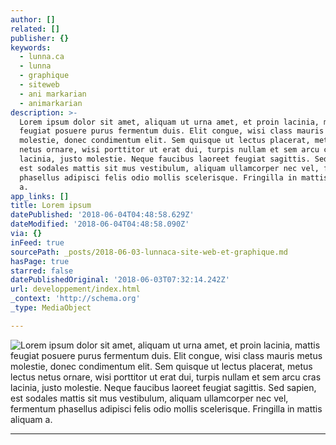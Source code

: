 ```yaml
---
author: []
related: []
publisher: {}
keywords:
  - lunna.ca
  - lunna
  - graphique
  - siteweb
  - ani markarian
  - animarkarian
description: >-
  Lorem ipsum dolor sit amet, aliquam ut urna amet, et proin lacinia, mattis
  feugiat posuere purus fermentum duis. Elit congue, wisi class mauris metus
  molestie, donec condimentum elit. Sem quisque ut lectus placerat, metus lectus
  netus ornare, wisi porttitor ut erat dui, turpis nullam et sem arcu cras
  lacinia, justo molestie. Neque faucibus laoreet feugiat sagittis. Sed sapien,
  est sodales mattis sit mus vestibulum, aliquam ullamcorper nec vel, fermentum
  phasellus adipisci felis odio mollis scelerisque. Fringilla in mattis aliquam
  a.
app_links: []
title: Lorem ipsum
datePublished: '2018-06-04T04:48:58.629Z'
dateModified: '2018-06-04T04:48:58.090Z'
via: {}
inFeed: true
sourcePath: _posts/2018-06-03-lunnaca-site-web-et-graphique.md
hasPage: true
starred: false
datePublishedOriginal: '2018-06-03T07:32:14.242Z'
url: developpement/index.html
_context: 'http://schema.org'
_type: MediaObject

---
```

![Lorem ipsum dolor sit amet, aliquam ut urna amet, et proin lacinia, mattis feugiat posuere purus fermentum duis. Elit congue, wisi class mauris metus molestie, donec condimentum elit. Sem quisque ut lectus placerat, metus lectus netus ornare, wisi porttitor ut erat dui, turpis nullam et sem arcu cras lacinia, justo molestie. Neque faucibus laoreet feugiat sagittis. Sed sapien, est sodales mattis sit mus vestibulum, aliquam ullamcorper nec vel, fermentum phasellus adipisci felis odio mollis scelerisque. Fringilla in mattis aliquam a.](https://the-grid-user-content.s3-us-west-2.amazonaws.com/061968c8-036b-49f9-9524-942b1c649627.jpg)

---